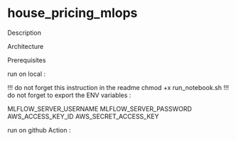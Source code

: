 # house_pricing_mlops

Description

Architecture

Prerequisites

run on local : 

!!! do not forget this instruction in the readme chmod +x run_notebook.sh
!!! do not forget to export the ENV variables : 

MLFLOW_SERVER_USERNAME
MLFLOW_SERVER_PASSWORD
AWS_ACCESS_KEY_ID
AWS_SECRET_ACCESS_KEY

run on github Action :
